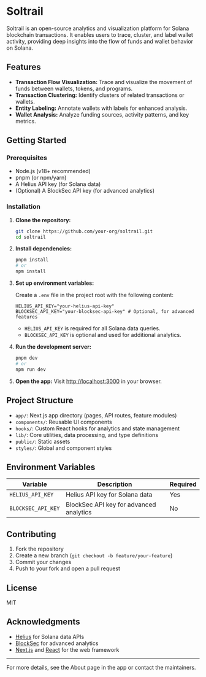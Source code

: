 # Soltrail

Soltrail is an open-source analytics and visualization platform for Solana blockchain transactions. It enables users to trace, cluster, and label wallet activity, providing deep insights into the flow of funds and wallet behavior on Solana.

## Features

- **Transaction Flow Visualization:** Trace and visualize the movement of funds between wallets, tokens, and programs.
- **Transaction Clustering:** Identify clusters of related transactions or wallets.
- **Entity Labeling:** Annotate wallets with labels for enhanced analysis.
- **Wallet Analysis:** Analyze funding sources, activity patterns, and key metrics.

## Getting Started

### Prerequisites

- Node.js (v18+ recommended)
- pnpm (or npm/yarn)
- A Helius API key (for Solana data)
- (Optional) A BlockSec API key (for advanced analytics)

### Installation

1. **Clone the repository:**
   ```bash
   git clone https://github.com/your-org/soltrail.git
   cd soltrail
   ```

2. **Install dependencies:**
   ```bash
   pnpm install
   # or
   npm install
   ```

3. **Set up environment variables:**

   Create a `.env` file in the project root with the following content:

   ```env
   HELIUS_API_KEY="your-helius-api-key"
   BLOCKSEC_API_KEY="your-blocksec-api-key" # Optional, for advanced features
   ```

   - `HELIUS_API_KEY` is required for all Solana data queries.
   - `BLOCKSEC_API_KEY` is optional and used for additional analytics.

4. **Run the development server:**
   ```bash
   pnpm dev
   # or
   npm run dev
   ```

5. **Open the app:**
   Visit [http://localhost:3000](http://localhost:3000) in your browser.

## Project Structure

- `app/`: Next.js app directory (pages, API routes, feature modules)
- `components/`: Reusable UI components
- `hooks/`: Custom React hooks for analytics and state management
- `lib/`: Core utilities, data processing, and type definitions
- `public/`: Static assets
- `styles/`: Global and component styles

## Environment Variables

| Variable           | Description                                 | Required |
|--------------------|---------------------------------------------|----------|
| `HELIUS_API_KEY`   | Helius API key for Solana data              | Yes      |
| `BLOCKSEC_API_KEY` | BlockSec API key for advanced analytics     | No       |

## Contributing

1. Fork the repository
2. Create a new branch (`git checkout -b feature/your-feature`)
3. Commit your changes
4. Push to your fork and open a pull request

## License

MIT

## Acknowledgments

- [Helius](https://helius.xyz/) for Solana data APIs
- [BlockSec](https://blocksec.com/) for advanced analytics
- [Next.js](https://nextjs.org/) and [React](https://react.dev/) for the web framework

---

For more details, see the About page in the app or contact the maintainers.
